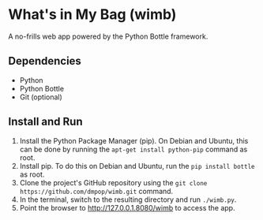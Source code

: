 # What's in My Bag (wimb)

A no-frills web app powered by the Python Bottle framework.

## Dependencies

- Python
- Python Bottle
- Git (optional)

## Install and Run

1. Install the Python Package Manager (pip). On Debian and Ubuntu, this can be done by running the `apt-get install python-pip` command as root.
2. Install pip. To do this on Debian and Ubuntu, run the `pip install bottle` as root.
3. Clone the project's GitHub repository using the `git clone https://github.com/dmpop/wimb.git` command.
4. In the terminal, switch to the resulting directory and run `./wimb.py`.
5. Point the browser to http://127.0.0.1.8080/wimb to access the app.
